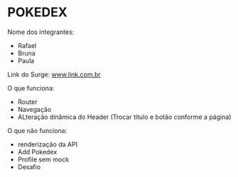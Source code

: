 # POKEDEX

Nome dos integrantes: 
- Rafael
- Bruna
- Paula

Link do Surge: www.link.com.br

O que funciona:
- Router
- Navegação
- ALteração dinâmica do Header (Trocar título e botão conforme a página)

O que não funciona: 
- renderização da API
- Add Pokedex
- Profile sem mock
- Desafio
